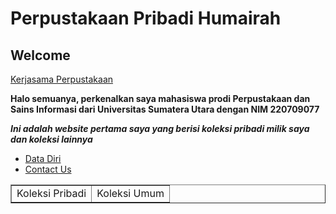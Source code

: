 <html>
  <head>
    <title>"Web Humairah"</title>
  </head>
  <body>
    <h1>Perpustakaan Pribadi Humairah</h1>
    <h2>Welcome</h2>   
    <a href="https://perpusnas.go.id/">Kerjasama Perpustakaan </a>
    <p><b>Halo semuanya, perkenalkan saya mahasiswa prodi Perpustakaan dan Sains Informasi dari Universitas Sumatera Utara dengan NIM 220709077</b></p>
    <b><i>Ini adalah website pertama saya yang berisi koleksi pribadi milik saya dan koleksi lainnya</i></b>
   
<ul>
    <li><a href="Biodata.html">Data Diri</a></li>
    <li><a href="form.html">Contact Us</a></li>
</ul>       
  </body>
</html>
<body>
    <table border="1">
          <tr><td>Koleksi Pribadi</td><td>Koleksi Umum</td></tr>
    <table>
</table>

